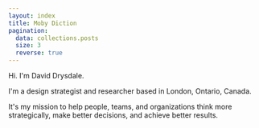 ```yaml
---
layout: index
title: Moby Diction
pagination:
  data: collections.posts
  size: 3
  reverse: true
---
```


Hi. I'm David Drysdale.

I'm a design strategist and researcher based in London, Ontario, Canada.

It's my mission to help people, teams, and organizations think more strategically, make better decisions, and achieve better results.

